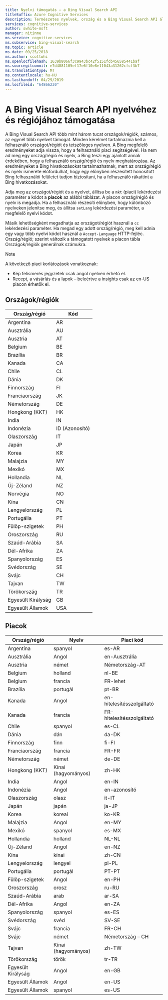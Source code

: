 ```yaml
---
title: Nyelvi támogatás – a Bing Visual Search API
titleSuffix: Azure Cognitive Services
description: Természetes nyelvek, ország és a Bing Visual Search API által támogatott régiók listáját. A Bing Visual Search API több mint három tucat országok/régiók, számos, az egynél több nyelvet támogat.
services: cognitive-services
author: swhite-msft
manager: nitinme
ms.service: cognitive-services
ms.subservice: bing-visual-search
ms.topic: article
ms.date: 09/25/2018
ms.author: scottwhi
ms.openlocfilehash: 1639b8066f3c9943bc42f5151fcb456585441baf
ms.sourcegitcommit: e7d4881105ef17e6f10e8e11043a31262cfcf3b7
ms.translationtype: MT
ms.contentlocale: hu-HU
ms.lasthandoff: 04/29/2019
ms.locfileid: "64866230"
---
```

# <a name="language-and-region-support-for-the-bing-visual-search-api"></a>A Bing Visual Search API nyelvéhez és régiójához támogatása

A Bing Visual Search API több mint három tucat országok/régiók, számos, az egynél több nyelvet támogat. Minden kérelmet tartalmaznia kell a felhasználó országot/régiót és tetszőleges nyelven. A Bing megfelelő eredményeket adja vissza, hogy a felhasználó piaci segítségével. Ha nem ad meg egy ország/régió és nyelv, a Bing teszi egy ajánlott annak érdekében, hogy a felhasználó ország/régió és nyelv meghatározása. Az eredményeket a Bing hivatkozásokat tartalmazhatnak, mert az ország/régió és nyelv ismerete előfordulhat, hogy egy előnyben részesített honosított Bing felhasználói felületet tudjon biztosítani, ha a felhasználó rákattint a Bing hivatkozásokat.

Adja meg az országot/régiót és a nyelvet, állítsa be a `mkt` (piaci) lekérdezési paraméter a kódot a **piacok** az alábbi táblázat. A piacon ország/régió és nyelv is megadja. Ha a felhasználó részesíti előnyben, hogy különböző nyelveken jelenítse meg, és állítsa `setLang` lekérdezési paraméter, a megfelelő nyelvi kódot.

Másik lehetőségként megadhatja az országot/régiót használ a `cc` lekérdezési paraméter. Ha megad egy adott ország/régió, meg kell adnia egy vagy több nyelvi kódot használ a `Accept-Language` HTTP-fejléc. Ország/régió; szerint változik a támogatott nyelvek a piacon tábla Országok/régiók generálnak számukra.



> [!NOTE]
> A következő piaci korlátozások vonatkoznak:
>
> - Kép felismerés jegyzetek csak angol nyelven érhető el.
> - Recept, a vásárlás és a lapok – beleértve a insights csak az en-US piacon érhetők el.


## <a name="countriesregions"></a>Országok/régiók

|Ország/régió|Kód|
|-------|----|
|Argentína|AR|
|Ausztrália|AU|
|Ausztria|AT|
|Belgium|BE|
|Brazília|BR|
|Kanada|CA|
|Chile|CL|
|Dánia|DK|
|Finnország|FI|
|Franciaország|JK|
|Németország|DE|
|Hongkong (KKT)|HK|
|India|IN|
|Indonézia|ID (Azonosító)|
|Olaszország|IT|
|Japán|JP|
|Korea|KR|
|Malajzia|MY|
|Mexikó|MX|
|Hollandia|NL|
|Új-Zéland|NZ|
|Norvégia|NO|
|Kína|CN|
|Lengyelország|PL|
|Portugália|PT|
|Fülöp-szigetek|PH|
|Oroszország|RU|
|Szaúd-Arábia|SA|
|Dél-Afrika|ZA|
|Spanyolország|ES|
|Svédország|SE|
|Svájc|CH|
|Tajvan|TW|
|Törökország|TR|
|Egyesült Királyság|GB|
|Egyesült Államok|USA|


## <a name="markets"></a>Piacok

|Ország/régió|Nyelv|Piaci kód|
|-------|--------|-----------|
|Argentína|spanyol|es-AR|
|Ausztrália|Angol|en-Ausztrália|
|Ausztria|német|Németország-AT|
|Belgium|holland|nl-BE|
|Belgium|francia|FR-lehet|
|Brazília|portugál|pt-BR|
|Kanada|Angol|en-hitelesítésszolgáltató|
|Kanada|francia|FR-hitelesítésszolgáltató|
|Chile|spanyol|es-CL|
|Dánia|dán|da-DK|
|Finnország|finn|fi-FI|
|Franciaország|francia|FR-FR|
|Németország|német|de-DE|
|Hongkong (KKT)|Kínai (hagyományos)|zh-HK|
|India|Angol|en-IN|
|Indonézia|Angol|en-azonosító|
|Olaszország|olasz|it-IT|
|Japán|japán|ja-JP|
|Korea|koreai|ko-KR|
|Malajzia|Angol|en-MY|
|Mexikó|spanyol|es-MX|
|Hollandia|holland|NL-NL|
|Új-Zéland|Angol|en-NZ|
|Kína|kínai|zh-CN|
|Lengyelország|lengyel|pl-PL|
|Portugália|portugál|PT-PT|
|Fülöp-szigetek|Angol|en-PH|
|Oroszország|orosz|ru-RU|
|Szaúd-Arábia|arab|ar-SA|
|Dél-Afrika|Angol|en-ZA|
|Spanyolország|spanyol|es-ES|
|Svédország|svéd|SV-SE|
|Svájc|francia|FR-CH|
|Svájc|német|Németország – CH|
|Tajvan|Kínai (hagyományos)|zh-TW|
|Törökország|török|tr-TR|
|Egyesült Királyság|Angol|en-GB|
|Egyesült Államok|Angol|en-US|
|Egyesült Államok|spanyol|es-US|
